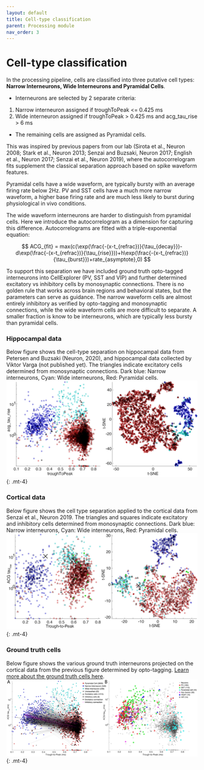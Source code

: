 ```yaml
---
layout: default
title: Cell-type classification
parent: Processing module
nav_order: 3
---
```

# Cell-type classification
In the processing pipeline, cells are classified into three putative cell types: **Narrow Interneurons, Wide Interneurons and Pyramidal Cells**.
  * Interneurons are selected by 2 separate criteria:
  1. Narrow interneuron assigned if troughToPeak <= 0.425 ms
  2. Wide interneuron assigned if troughToPeak > 0.425 ms and acg_tau_rise > 6 ms
  * The remaining cells are assigned as Pyramidal cells.

This was inspired by previous papers from our lab (Sirota et al., Neuron 2008; Stark et al., Neuron 2013; Senzai and Buzsaki, Neuron 2017; English et al., Neuron 2017; Senzai et al., Neuron 2019), where the autocorrelogram fits supplement the classical separation approach based on spike waveform features.

Pyramidal cells have a wide waveform, are typically bursty with an average firing rate below 2Hz. PV and SST cells have a much more narrow waveform, a higher base firing rate and are much less likely to burst during physiological in vivo conditions.

The wide waveform interneurons are harder to distinguish from pyramidal cells. Here we introduce the autocorrelogram as a dimension for capturing this difference. Autocorrelograms are fitted with a triple-exponential equation:

$$
ACG_{fit} = max(c(\exp(\frac{-(x-t_{refrac})}{\tau_{decay}})-d\exp(\frac{-(x-t_{refrac})}{\tau_{rise}}))+h\exp(\frac{-(x-t_{refrac})}{\tau_{burst}})+rate_{asymptote},0)
$$

To support this separation we have included ground truth opto-tagged interneurons into CellExplorer (PV, SST and VIP) and further determined excitatory vs inhibitory cells by monosynaptic connections. There is no golden rule that works across brain regions and behavioral states, but the parameters can serve as guidance. The narrow waveform cells are almost entirely inhibitory as verified by opto-tagging and monosynaptic connections, while the wide waveform cells are more difficult to separate. A smaller fraction is know to be interneurons, which are typically less bursty than pyramidal cells.

### Hippocampal data
Below figure shows the cell-type separation on hippocampal data from Petersen and Buzsaki (Neuron, 2020), and hippocampal data collected by Viktor Varga (not published yet). The triangles indicate excitatory cells determined from monosynaptic connections. Dark blue: Narrow interneurons, Cyan: Wide interneurons, Red: Pyramidal cells.
![](https://raw.githubusercontent.com/petersenpeter/common_resources/main/images/PeterViktorCellExplorerPlot-v3.jpeg){: .mt-4}

### Cortical data
Below figure shows the cell type separation applied to the cortical data from Senzai et al., Neuron 2019. The triangles and squares indicate excitatory and inhibitory cells determined from monosynaptic connections. Dark blue: Narrow interneurons, Cyan: Wide interneurons, Red: Pyramidal cells.
![](https://raw.githubusercontent.com/petersenpeter/common_resources/main/images/YutaCellExplorerPlot_v2.jpeg){: .mt-4}

### Ground truth cells
Below figure shows the various ground truth interneurons projected on the cortical data from the previous figure determined by opto-tagging. [Learn more about the ground truth cells here]({{"/publicdata/ground-truth-data/"|absolute_url}}).
![](https://raw.githubusercontent.com/petersenpeter/common_resources/main/images/groundTruth_CellExplorerPlot.png){: .mt-4}
